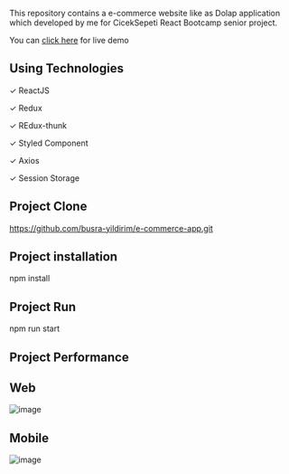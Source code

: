 
This repository contains a e-commerce website like as Dolap application which developed by me for CicekSepeti React Bootcamp senior project.

You can [click here](https://busra-yildirim-e-commerce.netlify.app/) for live demo

## Using Technologies

✓ ReactJS

✓ Redux

✓ REdux-thunk

✓ Styled Component

✓ Axios

✓ Session Storage

## Project Clone

https://github.com/busra-yildirim/e-commerce-app.git

## Project installation

npm install

## Project Run

npm run start

## Project Performance
## Web
![image](https://user-images.githubusercontent.com/56076939/139584127-26a3ab7b-4ee0-49d0-ad36-0f6e976d33c9.png)

## Mobile
![image](https://user-images.githubusercontent.com/56076939/139584239-fdbbde48-879b-47bf-a21b-16c69c50d51a.png)

